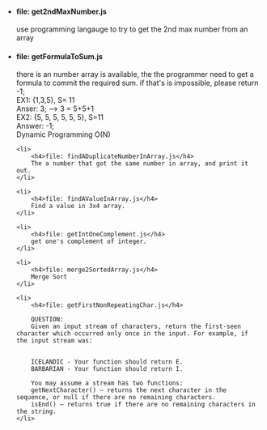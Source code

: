 <ul>
	<li><h4>file: get2ndMaxNumber.js</h4>
		use programming langauge to try to get the 2nd max number from an array
	</li>
	<li><h4>file: getFormulaToSum.js</h4>
		there is an number array is available, the the programmer need to get a formula to commit the required sum. if that's is impossible, please return -1;
		<br>EX1: {1,3,5}, S= 11
		<br>Anser: 3; --> 3 =  5+5+1
		<br>EX2: {5, 5, 5, 5, 5, 5}, S=11
		<br>Answer: -1;
		<br>Dynamic Programming O(N)
	</li>

	<li>
		<h4>file: findADuplicateNumberInArray.js</h4>
		The a number that got the same number in array, and print it out.
	</li>

	<li>
		<h4>file: findAValueInArray.js</h4>
		Find a value in 3x4 array.
	</li>

	<li>
		<h4>file: getIntOneComplement.js</h4>
		get one's complement of integer.
	</li>

	<li>
		<h4>file: merge2SortedArray.js</h4>
		Merge Sort
	</li>

	<li>
		<h4>file: getFirstNonRepeatingChar.js</h4>

		QUESTION:
     	Given an input stream of characters, return the first-seen character which occurred only once in the input. For example, if the input stream was:


     	ICELANDIC - Your function should return E.
     	BARBARIAN - Your function should return I.

     	You may assume a stream has two functions:
     	getNextCharacter() – returns the next character in the sequence, or null if there are no remaining characters.
     	isEnd() – returns true if there are no remaining characters in the string.
	</li>

</ul>
